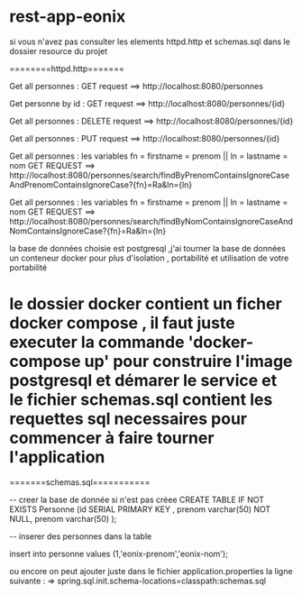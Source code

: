 # rest-app-eonix
 si vous n'avez pas consulter les elements httpd.http et schemas.sql dans le dossier resource du projet 
 
 
 ========httpd.http=======


 Get all personnes :
                    GET request    ==>  http://localhost:8080/personnes

Get personne  by id :
                    GET request    ==>  http://localhost:8080/personnes/{id}

Get all personnes :
                    DELETE request   ==>  http://localhost:8080/personnes/{id}

Get all personnes :
                    PUT request    ==>  http://localhost:8080/personnes/{id}

Get all personnes :  les variables fn = firstname = prenom || ln = lastname = nom
                    GET REQUEST    ==>  http://localhost:8080/personnes/search/findByPrenomContainsIgnoreCaseAndPrenomContainsIgnoreCase?{fn}=Ra&ln={ln}

Get all personnes :  les variables fn = firstname = prenom || ln = lastname = nom
                    GET REQUEST    ==>  http://localhost:8080/personnes/search/findByNomContainsIgnoreCaseAndNomContainsIgnoreCase?{fn}=Ra&ln={ln}




la base de données choisie est postgresql ,j'ai tourner la base de données un conteneur docker pour plus d'isolation , portabilité et utilisation de votre portabilité

le dossier docker contient un ficher docker compose , il faut juste executer la commande 'docker-compose up' pour construire l'image postgresql et démarer le service et le fichier schemas.sql contient les requettes sql necessaires pour commencer à faire tourner l'application
=============================

=======schemas.sql===========


-- creer la base de donnée si n'est pas créee
CREATE TABLE IF NOT EXISTS Personne (id SERIAL PRIMARY KEY , prenom varchar(50) NOT NULL, prenom varchar(50) );

-- inserer  des personnes dans la table

insert into personne values (1,'eonix-prenom','eonix-nom');

ou encore on peut ajouter juste dans le fichier application.properties la ligne suivante :
    =>  spring.sql.init.schema-locations=classpath:schemas.sql
